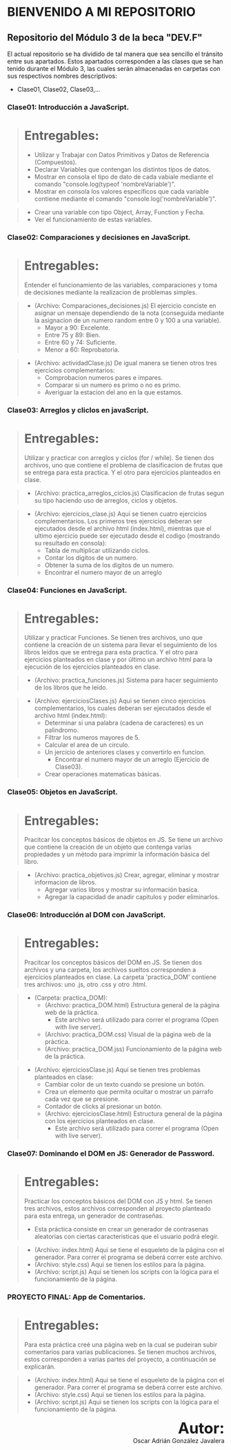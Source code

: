 # BIENVENIDO A MI REPOSITORIO
## Repositorio del Módulo 3 de la beca "DEV.F"

El actual repositorio se ha dividido de tal manera que sea sencillo el tránsito entre sus apartados.
Estos apartados corresponden a las clases que se han tenido durante el Módulo 3, las cuales serán almacenadas en carpetas con sus respectivos nombres descriptivos:
- Clase01, Clase02, Clase03,...

### Clase01: Introducción a JavaScript.
> # Entregables:
> - Utilizar y Trabajar con Datos Primitivos y Datos de Referencia (Compuestos).
> - Declarar Variables que contengan los distintos tipos de datos.
> - Mostrar en consola el tipo de dato de cada vabiale mediante el comando "console.log(typeof 'nombreVariable')".
> - Mostrar en consola los valores específicos que cada variable contiene mediante el comando "console.log('nombreVariable')".

> - Crear una variable con tipo Object, Array, Function y Fecha.
> - Ver el funcionamiento de estas variables.

### Clase02: Comparaciones y decisiones en JavaScript.
> # Entregables:
> Entender el funcionamiento de las variables, comparaciones y toma de decisiones mediante la realizacion de problemas simples.

> - (Archivo: Comparaciones_decisiones.js) El ejercicio conciste en asignar un mensaje dependiendo de la nota (conseguida mediante la asignacion de un numero random entre 0 y 100 a una variable).
>   - Mayor a 90: Excelente.
>   - Entre 75 y 89: Bien.
>   - Entre 60 y 74: Suficiente.
>   - Menor a 60: Reprobatoria. 

> - (Archivo: actividadClase.js) De igual manera se tienen otros tres ejercicios complementarios:
>   - Comprobacion numeros pares e impares.
>   - Comparar si un numero es primo o no es primo.
>   - Averiguar la estacion del ano en la que estamos.

### Clase03: Arreglos y cliclos en javaScript.
> # Entregables:
> Utilizar y practicar con arreglos y ciclos (for / while).
> Se tienen dos archivos, uno que contiene el problema de clasificacion de frutas que se entrega para esta practica. Y el otro para ejercicios planteados en clase.

> - (Archivo: practica_arreglos_ciclos.js) Clasificacion de frutas segun su tipo haciendo uso de arreglos, ciclos y objetos.

> - (Archivo: ejercicios_clase.js) Aqui se tienen cuatro ejercicios complementarios. Los primeros tres ejercicios deberan ser ejecutados desde el archivo html (index.html), mientras que el ultimo ejercicio puede ser ejecutado desde el codigo (mostrando su resultado en consola):
>   - Tabla de multiplicar utilizando ciclos. 
>   - Contar los digitos de un numero.
>   - Obtener la suma de los digitos de un numero.
>   - Encontrar el numero mayor de un arreglo

### Clase04: Funciones en JavaScript.
> # Entregables:
> Utilizar y practicar Funciones.
> Se tienen tres archivos, uno que contiene la creación de un sistema para llevar el seguimiento de los libros leídos que se entrega para esta practica. Y el otro para ejercicios planteados en clase y por último un archivo html para la ejecución de los ejercicios planteados en clase.

> - (Archivo: practica_funciones.js) Sistema para hacer seguimiento de los libros que he leído.

> - (Archivo: ejerciciosClases.js) Aqui se tienen cinco ejercicios complementarios, los cuales deberan ser ejecutados desde el archivo html (index.html):
>   - Determinar si una palabra (cadena de caracteres) es un palindromo. 
>   - Filtrar los numeros mayores de 5.
>   - Calcular el area de un circulo.
>   - Un jercicio de anteriores clases y convertirlo en funcion.
>       - Encontrar el numero mayor de un arreglo (Ejercicio de Clase03).
>   - Crear operaciones matematicas básicas.

### Clase05: Objetos en JavaScript.
> # Entregables:
> Pracitcar los conceptos básicos de objetos en JS.
> Se tiene un archivo que contiene la creación de un objeto que contenga varias propiedades y un método para imprimir la información básica del libro.

> - (Archivo: practica_objetivos.js) Crear, agregar, eliminar y mostrar informacion de libros.
>   - Agregar varios libros y mostrar su información basica.
>   - Agregar la capacidad de anadir capitulos y poder eliminarlos.

### Clase06: Introducción al DOM con JavaScript.
> # Entregables:
> Pracitcar los conceptos básicos del DOM en JS.
> Se tienen dos archivos y una carpeta, los archivos sueltos corresponden a ejercicios planteados en clase. La carpeta 'practica_DOM' contiene tres archivos: uno .js, otro .css y otro .html.

> - (Carpeta: practica_DOM):
>   - (Archivo: practica_DOM.html) Estructura general de la página web de la práctica.
>       - Este archivo será utilizado para correr el programa (Open with live server).
>   - (Archivo: practica_DOM.css) Visual de la página web de la práctica.
>   - (Archivo: practica_DOM.jss) Funcionamiento de la página web de la práctica.

> - (Archivo: ejerciciosClase.js) Aquí se tienen tres problemas planteados en clase:
>   - Cambiar color de un texto cuando se presione un botón.
>   - Crea un elemento que permita ocultar o mostrar un parrafo cada vez que se presione.
>   - Contador de clicks al presionar un botón.
>   - (Archivo: ejerciciosClase.html) Estructura general de la página con los ejercicios planteados en clase.
>       -  Este archivo será utilizado para correr el programa (Open with live server).

### Clase07: Dominando el DOM en JS: Generador de Password.
> # Entregables:
> Practicar los conceptos básicos del DOM con JS y html.
> Se tienen tres archivos, estos archivos corresponden al proyecto planteado para esta entrega, un generador de contraseñas.
> - Esta práctica consiste en crear un generador de contrasenas aleatorias con ciertas caracteristicas que el usuario podrá elegir.

> - (Archivo: index.html) Aqui se tiene el esqueleto de la página con el generador. Para correr el programa se deberá correr este archivo.
> - (Archivo: style.css) Aqui se tienen los estilos para la página.
> - (Archivo: script.js) Aqui se tienen los scripts con la lógica para el funcionamiento de la página.


### PROYECTO FINAL: App de Comentarios.
> # Entregables:
> Para esta práctica creé una página web en la cual se pudeiran subir comentarios para varias publicaciones.
> Se tienen muchos archivos, estos corresponden a varias partes del proyecto, a continuación se explicarán.

> - (Archivo: index.html) Aqui se tiene el esqueleto de la página con el generador. Para correr el programa se deberá correr este archivo.
> - (Archivo: style.css) Aqui se tienen los estilos para la página.
> - (Archivo: script.js) Aqui se tienen los scripts con la lógica para el funcionamiento de la página.


<p align="right">
    <strong style = "font-size: 35px">Autor:</strong><br>
    Oscar Adrián González Javalera
</p>


